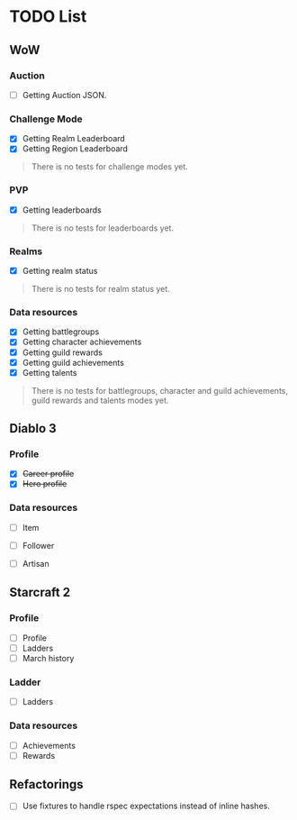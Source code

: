 # TODO List

## WoW

### Auction
 - [ ] Getting Auction JSON.

### Challenge Mode
 - [x] Getting Realm Leaderboard
 - [x] Getting Region Leaderboard
> There is no tests for challenge modes yet.

### PVP

 - [x] Getting leaderboards
> There is no tests for leaderboards  yet.

### Realms

 - [x] Getting realm status
> There is no tests for realm status yet.

### Data resources

 - [x] Getting battlegroups
 - [x] Getting character achievements
 - [x] Getting guild rewards
 - [x] Getting guild achievements
 - [x] Getting talents
 > There is no tests for battlegroups, character and guild achievements, guild rewards and talents modes yet.


## Diablo 3

### Profile

 - [x] ~~Career profile~~
 - [x] ~~Hero profile~~

### Data resources

 - [ ] Item
 - [ ] Follower
 - [ ] Artisan


## Starcraft 2

### Profile

 - [ ] Profile
 - [ ] Ladders
 - [ ] March history

### Ladder

 - [ ] Ladders

### Data resources

 - [ ] Achievements
 - [ ] Rewards

## Refactorings

 - [ ] Use fixtures to handle rspec expectations instead of inline hashes.
